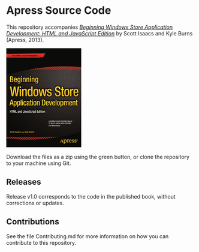 # Apress Source Code

This repository accompanies [*Beginning Windows Store Application Development: HTML and JavaScript Edition*](http://www.apress.com/9781430257790) by Scott Isaacs and Kyle Burns (Apress, 2013).

![Cover image](9781430257790.jpg)

Download the files as a zip using the green button, or clone the repository to your machine using Git.

## Releases

Release v1.0 corresponds to the code in the published book, without corrections or updates.

## Contributions

See the file Contributing.md for more information on how you can contribute to this repository.
